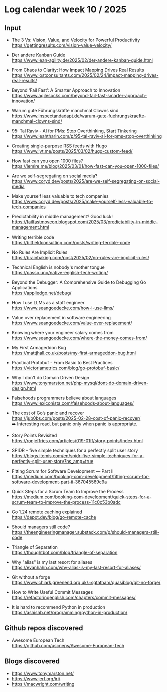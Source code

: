 # Log calendar week 10 / 2025


## Input

- The 3 Vs: Vision, Value, and Velocity for Powerful Productivity  
https://gettingresults.com/vision-value-velocity/
- Der andere Kanban Guide  
https://www.lean-agility.de/2025/02/der-andere-kanban-guide.html
- From Chaos to Clarity: How Impact Mapping Drives Real Results  
https://www.lostconsultants.com/2025/02/24/impact-mapping-drives-real-results/
- Beyond ‘Fail Fast’: A Smarter Approach to Innovation  
https://www.agilesocks.com/beyond-fail-fast-smarter-approach-innovation/
- Warum gute Führungskräfte manchmal Clowns sind  
https://www.inspectandadapt.de/warum-gute-fuehrungskraefte-manchmal-clowns-sind/
- 95: Tal Raviv - AI for PMs: Stop Overthinking, Start Tinkering  
https://www.leahtharin.com/p/95-tal-raviv-ai-for-pms-stop-overthinking
- Creating single-purpose RSS feeds with Hugo  
https://www.jvt.me/posts/2025/03/02/hugo-custom-feed/
- How fast can you open 1000 files?  
https://lemire.me/blog/2025/03/01/how-fast-can-you-open-1000-files/
- Are we self-segregating on social media?  
https://www.coryd.dev/posts/2025/are-we-self-segregating-on-social-media
- Make yourself less valuable to tech companies  
https://www.coryd.dev/posts/2025/make-yourself-less-valuable-to-tech-companies
- Predictability in middle management? Good luck!  
https://failfastmoveon.blogspot.com/2025/03/predictability-in-middle-management.html
- Writing terrible code  
https://bitfieldconsulting.com/posts/writing-terrible-code
- No Rules Are Implicit Rules  
https://brainbaking.com/post/2025/02/no-rules-are-implicit-rules/

- Technical English is nobody's mother tongue  
https://passo.uno/native-english-tech-writing/
- Beyond the Debugger: A Comprehensive Guide to Debugging Go Applications  
https://appliedgo.net/debug/
- How I use LLMs as a staff engineer  
https://www.seangoedecke.com/how-i-use-llms/
- Value over replacement in software engineering  
https://www.seangoedecke.com/value-over-replacement/
- Knowing where your engineer salary comes from  
https://www.seangoedecke.com/where-the-money-comes-from/
- My First Armageddon Bug  
https://mattjhall.co.uk/posts/my-first-armageddon-bug.html
- Practical Protobuf - From Basic to Best Practices  
https://victoriametrics.com/blog/go-protobuf-basic/

- Why I don't do Domain Driven Design  
https://www.tonymarston.net/php-mysql/dont-do-domain-driven-design.html
- Falsehoods programmers believe about languages  
https://www.lexiconista.com/falsehoods-about-languages/

- The cost of Go’s panic and recover  
https://jub0bs.com/posts/2025-02-28-cost-of-panic-recover/  
:arrow_right: Interesting read, but panic only when panic is appropriate.


- Story Points Revisited  
https://ronjeffries.com/articles/019-01ff/story-points/Index.html
- SPIDR – five simple techniques for a perfectly split user story  
https://blogs.itemis.com/en/spidr-five-simple-techniques-for-a-perfectly-split-user-story?hs_amp=true
- Fitting Scrum for Software Development — Part II  
https://medium.com/booking-com-development/fitting-scrum-for-software-development-part-ii-367045569c9a
- Quick Steps for a Scrum Team to Improve the Process  
https://medium.com/booking-com-development/quick-steps-for-a-scrum-team-to-improve-the-process-11c0c53b0adc

- Go 1.24 remote caching explained  
https://depot.dev/blog/go-remote-cache
- Should managers still code?  
https://theengineeringmanager.substack.com/p/should-managers-still-code

- Triangle of Separation  
https://thoughtbot.com/blog/triangle-of-separation

- Why "alias" is my last resort for aliases  
https://evanhahn.com/why-alias-is-my-last-resort-for-aliases/
- Git without a forge  
https://www.chiark.greenend.org.uk/~sgtatham/quasiblog/git-no-forge/

- How to Write Useful Commit Messages  
https://refactoringenglish.com/chapters/commit-messages/

- It is hard to recommend Python in production  
https://ashishb.net/programming/python-in-production/


## Github repos discovered
- Awesome European Tech  
https://github.com/uscneps/Awesome-European-Tech

## Blogs discovered
- https://www.tonymarston.net/
- https://www.jerf.org/iri/
- https://macwright.com/writing

